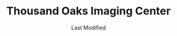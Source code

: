 ---
layout: location-page
date: Last Modified
description: "Local COVID-19 testing is available at Thousand Oaks Imaging Center in Joplin, Missouri, USA."
permalink: "locations/missouri/joplin/thousand-oaks-imaging-center/"
tags:
  - locations
  - missouri
title: Thousand Oaks Imaging Center
state: Missouri
stateAbbr: MO
hood: "Joplin"
address: "1905 West 32nd Street"
city: "Joplin"
zip: "64804"
mapUrl: "http://maps.apple.com/?q=Thousand+Oaks+Imaging+Center&address=1905+West+32nd+Street,Joplin,Missouri,64804"
locationType: Drive-thru
phone: "417-347-6444"
website: "undefined"
onlineBooking: undefined
closed: undefined
closedUpdate: April 17th, 2020
notes: "By appointment only. Requires doctor's referral. Only for individuals with symptoms. Requires phone screen."
days: Contact for hours of operation.
ctaMessage: Call 417-347-6444
ctaUrl: "tel:417-347-6444"
---